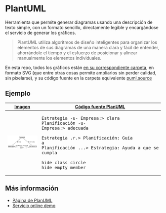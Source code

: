 # PlantUML

Herramienta que permite generar diagramas usando una descripción de texto simple, con un formato sencillo, directamente legible y encargándose el servicio de generar los gráficos.

> PlantUML utiliza algoritmos de diseño inteligentes para organizar los elementos de sus diagramas de una manera clara y fácil de entender, ahorrándole el tiempo y el esfuerzo de posicionar y alinear manualmente los elementos individuales.


En esta repo, todos los gráficos están [en su correspondiente carpeta](/out/puml.source/), en formato SVG (que entre otras cosas permite ampliarlos sin perder calidad, sin pixelarse), y su código fuente en la carpeta equivalente [puml.source](/puml.source/)

## Ejemplo

[Imagen](/out/puml.source/empresaEstrategiaPlanificacion2/empresaEstrategiaPlanificacion2.svg)|[Código fuente PlanUML](/puml.source/empresaEstrategiaPlanificacion2.puml)
-|-
|![](/out/puml.source/empresaEstrategiaPlanificacion2/empresaEstrategiaPlanificacion2.svg)|<pre>Estrategia -u- Empresa:> clara<br />Planificación -u- Empresa:> adecuada<br /><br />Estrategia .r.> Planificación: Guía a<br />Planificación ...> Estrategia: Ayuda a que se cumpla<br /><br />hide class circle<br />hide empty member|

## Más información

- [Página de PlanUML](https://plantuml.com/es/)
- [Servicio online demo](https://www.plantuml.com/plantuml/uml/SyfFKj2rKt3CoKnELR1Io4ZDoSa70000)